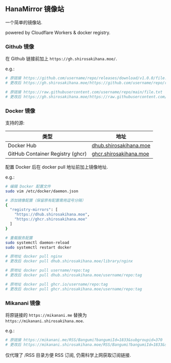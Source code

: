 ## HanaMirror 镜像站

一个简单的镜像站.

powered by Cloudflare Workers & docker registry.

### Github 镜像

在 Github 链接前加上 `https://gh.shirosakihana.moe/`.

e.g.:

```bash
# 原链接 https://github.com/username/repo/releases/download/v1.0.0/file.zip
# 更改后 https://gh.shirosakihana.moe/https://github.com/username/repo/releases/download/v1.0.0/file.zip

# 原链接 https://raw.githubusercontent.com/username/repo/main/file.txt
# 更改后 https://gh.shirosakihana.moe/https://raw.githubusercontent.com/username/repo/main/file.txt
```

### Docker 镜像

支持的源:

| 类型                             | 地址                                                     |
| -------------------------------- | -------------------------------------------------------- |
| Docker Hub                       | [dhub.shirosakihana.moe](https://dhub.shirosakihana.moe) |
| GitHub Container Registry (ghcr) | [ghcr.shirosakihana.moe](https://ghcr.shirosakihana.moe) |

配置 Docker 后在 docker pull 地址前加上镜像地址.

e.g.:

```bash
# 编辑 Docker 配置文件
sudo vim /etc/docker/daemon.json

# 添加镜像配置（保留原有配置需用逗号分隔）
{
  "registry-mirrors": [
    "https://dhub.shirosakihana.moe",
    "https://ghcr.shirosakihana.moe"
  ]
}

# 重载服务配置
sudo systemctl daemon-reload
sudo systemctl restart docker
```

```bash
# 原地址 docker pull nginx
# 更改后 docker pull dhub.shirosakihana.moe/library/nginx

# 原地址 docker pull username/repo:tag
# 更改后 docker pull dhub.shirosakihana.moe/username/repo:tag

# 原地址 docker pull ghcr.io/username/repo:tag
# 更改后 docker pull ghcr.shirosakihana.moe/username/repo:tag
```

### Mikanani 镜像

将原链接的 `https://mikanani.me` 替换为 `https://mikanani.shirosakihana.moe`.

e.g.:

```bash
# 原链接 https://mikanani.me/RSS/Bangumi?bangumiId=1833&subgroupid=370
# 更改后 https://mikanani.shirosakihana.moe/RSS/Bangumi?bangumiId=1833&subgroupid=370
```

仅代理了 /RSS 目录方便 RSS 订阅, 仍需科学上网获取订阅链接.

